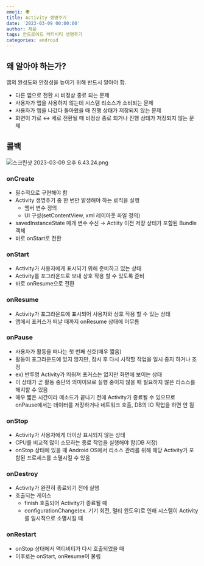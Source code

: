 ```yaml
---
emoji: 👽
title: Activity 생명주기
date: '2023-03-09 00:00:00'
author: 채윤
tags: 안드로이드 액티비티 생명주기
categories: android
---
```


## 왜 알아야 하는가?

앱의 완성도와 안정성을 높이기 위해 반드시 알아야 함.

- 다른 앱으로 전환 시 비정상 종료 되는 문제
- 사용자가 앱을 사용하지 않는데 시스템 리소스가 소비되는 문제
- 사용자가 앱을 나갔다 돌아왔을 때 진행 상태가 저장되지 않는 문제
- 화면이 가로 ↔ 세로 전환될 때 비정상 종료 되거나 진행 상태가 저장되지 않는 문제

## 콜백

![스크린샷 2023-03-09 오후 6.43.24.png](https://s3-us-west-2.amazonaws.com/secure.notion-static.com/b76d6d8b-9b39-4225-a6dc-23f86cf39ad2/%E1%84%89%E1%85%B3%E1%84%8F%E1%85%B3%E1%84%85%E1%85%B5%E1%86%AB%E1%84%89%E1%85%A3%E1%86%BA_2023-03-09_%E1%84%8B%E1%85%A9%E1%84%92%E1%85%AE_6.43.24.png)

### onCreate

- 필수적으로 구현해야 함
- Activity 생명주기 중 한 번만 발생해야 하는 로직을 실행
    - 멤버 변수 정의
    - UI 구성(setContentView, xml 레이아웃 파일 정의)
- savedInstanceState 매개 변수 수신 → Actiity 이전 저장 상태가 포함된 Bundle 객체
- 바로 onStart로 전환

### onStart

- Activity가 사용자에게 표시되기 위해 준비하고 있는 상태
- Activity를 포그라운드로 보내 상호 작용 할 수 있도록 준비
- 바로 onResume으로 전환

### onResume

- Activity가 포그라운드에 표시되어 사용자와 상호 작용 할 수 있는 상태
- 앱에서 포커스가 떠날 때까지 onResume 상태에 머무름

### onPause

- 사용자가 활동을 떠나는 첫 번째 신호(매우 짧음)
- 활동이 포그라운드에 있지 않지만, 잠시 후 다시 시작할 작업을 일시 중지 하거나 조정
- ex) 반투명 Activity가 띄워져 포커스는 없지만 화면에 보이는 상태
- 이 상태가 곧 활동 중단의 의미이므로 실행 중이지 않을 때 필요하지 않은 리소스를 해지할 수 있음
- 매우 짧은 시간이라 메소드가 끝나기 전에 Activity가 종료될 수 있으므로 onPause에서는 데이터를 저장하거나 네트워크 호출, DB의 IO 작업을 하면 안 됨

### onStop

- Activity가 사용자에게 더이상 표시되지 않는 상태
- CPU를 비교적 많이 소모하는 종료 작업을 실행해야 함(DB 저장)
- onStop 상태에 있을 때 Android OS에서 리소스 관리를 위해 해당 Activity가 포함된 프로세스를 소멸시킬 수 있음

### onDestroy

- Activity가 완전히 종료되기 전에 실행
- 호출되는 케이스
    - finish 호출되어 Activity가 종료될 때
    - configurationChange(ex. 기기 회전, 멀티 윈도우)로 인해 시스템이 Activity를 일시적으로 소멸시킬 때

### onRestart

- onStop 상태에서 액티비티가 다시 호출되었을 때
- 이후로는 onStart, onResume이 불림